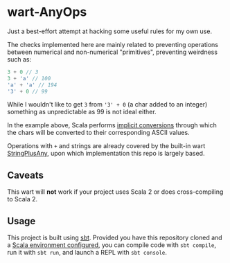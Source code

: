 # wart-AnyOps

Just a best-effort attempt at hacking some useful rules for my own use.

The checks implemented here are mainly related to preventing operations between numerical and non-numerical "primitives", preventing weirdness such as:

```scala
3 + 0 // 3
3 + 'a' // 100
'a' + 'a' // 194
'3' + 0 // 99
```

While I wouldn't like to get `3` from `'3' + 0` (a char added to an integer) something as unpredictable as 99 is not ideal either.

In the example above, Scala performs [implicit conversions](https://docs.scala-lang.org/scala3/book/ca-implicit-conversions.html) through which the chars will be converted to their corresponding ASCII values.

Operations with `+` and strings are already covered by the built-in wart [StringPlusAny](https://github.com/wartremover/wartremover/blob/master/core/src/main/scala-3/org/wartremover/warts/StringPlusAny.scala), upon which implementation this repo is largely based.

## Caveats
This wart will **not** work if your project uses Scala 2 or does cross-compiling to Scala 2.

## Usage
This project is built using [sbt](https://www.scala-sbt.org/). Provided you have this repository cloned and a [Scala environment configured](https://www.scala-lang.org/download/), you can compile code with `sbt compile`, run it with `sbt run`, and launch a REPL with `sbt console`.
